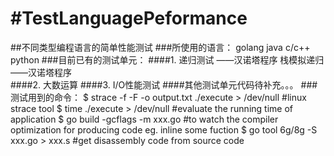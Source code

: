 #TestLanguagePeformance
======================
##不同类型编程语言的简单性能测试
###所使用的语言：
    golang
    java
    c/c++
    python
###目前已有的测试单元：
####1. 递归测试 ——汉诺塔程序
栈模拟递归——汉诺塔程序     
####2. 大数运算
####3. I/O性能测试
####其他测试单元代码待补充。。。
###测试用到的命令：
    $ strace -f -F -o output.txt  ./execute > /dev/null    #linux strace tool
    $ time  ./execute > /dev/null      #evaluate the running time of application
    $ go build -gcflags -m xxx.go    #to watch the compiler optimization for producing code   eg. inline some fuction
    $ go tool 6g/8g  -S xxx.go > xxx.s    #get  disassembly code from source code
